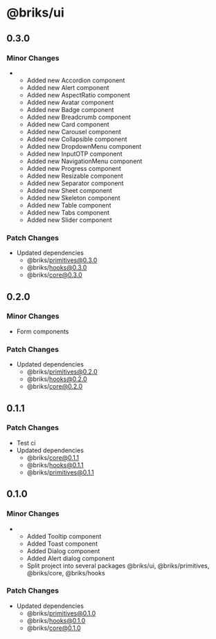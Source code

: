 # @briks/ui

## 0.3.0

### Minor Changes

- - Added new Accordion component
  - Added new Alert component
  - Added new AspectRatio component
  - Added new Avatar component
  - Added new Badge component
  - Added new Breadcrumb component
  - Added new Card component
  - Added new Carousel component
  - Added new Collapsible component
  - Added new DropdownMenu component
  - Added new InputOTP component
  - Added new NavigationMenu component
  - Added new Progress component
  - Added new Resizable component
  - Added new Separator component
  - Added new Sheet component
  - Added new Skeleton component
  - Added new Table component
  - Added new Tabs component
  - Added new Slider component

### Patch Changes

- Updated dependencies
  - @briks/primitives@0.3.0
  - @briks/hooks@0.3.0
  - @briks/core@0.3.0

## 0.2.0

### Minor Changes

- Form components

### Patch Changes

- Updated dependencies
  - @briks/primitives@0.2.0
  - @briks/hooks@0.2.0
  - @briks/core@0.2.0

## 0.1.1

### Patch Changes

- Test ci
- Updated dependencies
  - @briks/core@0.1.1
  - @briks/hooks@0.1.1
  - @briks/primitives@0.1.1

## 0.1.0

### Minor Changes

- - Added Tooltip component
  - Added Toast component
  - Added Dialog component
  - Added Alert dialog component
  - Split project into several packages @briks/ui, @briks/primitives, @briks/core, @briks/hooks

### Patch Changes

- Updated dependencies
  - @briks/primitives@0.1.0
  - @briks/hooks@0.1.0
  - @briks/core@0.1.0
